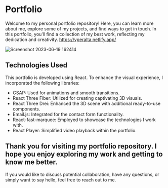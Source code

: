 # Portfolio
Welcome to my personal portfolio repository! Here, you can learn more about me, explore some of my projects, and find ways to get in touch.
In this portfolio, you'll find a collection of my best work, reflecting my dedication and creativity.
https://vperalta.netlify.app/


![Screenshot 2023-06-19 162414](https://github.com/Valentina-Peralta/Portfolio/assets/125395224/18ad81cc-7664-4f2e-8f47-82ec74aa7ddb)


## Technologies Used
This portfolio is developed using React. To enhance the visual experience, I incorporated the following libraries:

- GSAP: Used for animations and smooth transitions.
- React Three Fiber: Utilized for creating captivating 3D visuals.
- React Three Drei: Enhanced the 3D scene with additional ready-to-use components.
- Email.js: Integrated for the contact form functionality.
- React-fast-marquee: Employed to showcase the technologies I work with.
- React Player: Simplified video playback within the portfolio.

## Thank you for visiting my portfolio repository. I hope you enjoy exploring my work and getting to know me better.
If you would like to discuss potential collaboration, have any questions, or simply want to say hello, feel free to reach out to me. 
